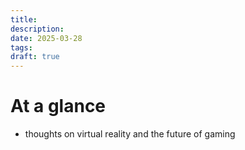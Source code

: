 ```yaml
---
title: 
description: 
date: 2025-03-28
tags: 
draft: true
---
```


# At a glance 
- thoughts on virtual reality and the future of gaming

